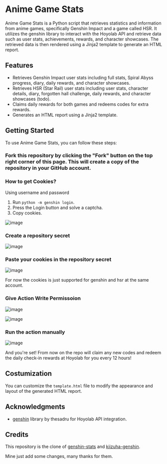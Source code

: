 # Anime Game Stats

Anime Game Stats is a Python script that retrieves statistics and information from anime games, specifically Genshin Impact and a game called HSR. It utilizes the genshin library to interact with the Hoyolab API and retrieve data such as user stats, achievements, rewards, and character showcases. The retrieved data is then rendered using a Jinja2 template to generate an HTML report.

## Features

- Retrieves Genshin Impact user stats including full stats, Spiral Abyss progress, diary, daily rewards, and character showcases.
- Retrieves HSR (Star Rail) user stats including user stats, character details, diary, forgotten hall challenge, daily rewards, and character showcases (todo).
- Claims daily rewards for both games and redeems codes for extra rewards.
- Generates an HTML report using a Jinja2 template.

## Getting Started

To use Anime Game Stats, you can follow these steps:

### Fork this repository by clicking the "Fork" button on the top right corner of this page. This will create a copy of the repository in your GitHub account.

### How to get Cookies?
Using username and password
1. Run `python -m genshin login`.
2. Press the Login button and solve a captcha.
3. Copy cookies.

![image](https://github.com/user-attachments/assets/7e7b7d70-3f68-426c-a481-9c0ca0ca5a39)


### Create a repository secret

![image](https://github.com/MhankBarBar/anime-game-stats/assets/55822959/5fd34244-bca2-4c9a-afad-c12fca91134d)

### Paste your cookies in the repository secret

![image](https://github.com/user-attachments/assets/1085893e-c2a6-4716-ab5e-201a357cf8bf)


For now the cookies is just supported for genshin and hsr at the same account.

### Give Action Write Permissoion

![image](https://github.com/MhankBarBar/anime-game-stats/assets/55822959/152ee424-6db1-4933-9fa9-26fe0327eac7)

![image](https://github.com/MhankBarBar/anime-game-stats/assets/55822959/6ee01665-903d-4337-9b47-591a5dc693d5)

### Run the action manually

![image](https://github.com/MhankBarBar/anime-game-stats/assets/55822959/dae0ea7f-3386-467a-9fd5-fb12d5878022)


And you're set! From now on the repo will claim any new codes and redeem the daily check-in rewards at Hoyolab for you every 12 hours!

## Costumization
You can customize the `template.html` file to modify the appearance and layout of the generated HTML report.

## Acknowledgments
- [genshin](https://github.com/thesadru/genshin.py) library by thesadru for Hoyolab API integration.

## Credits
This repository is the clone of [genshin-stats](https://github.com/thesadru/genshin-stats) and [kiizuha-genshin](https://github.com/rushkii/kiizuha-genshin).

Mine just add some changes, many thanks for them.
